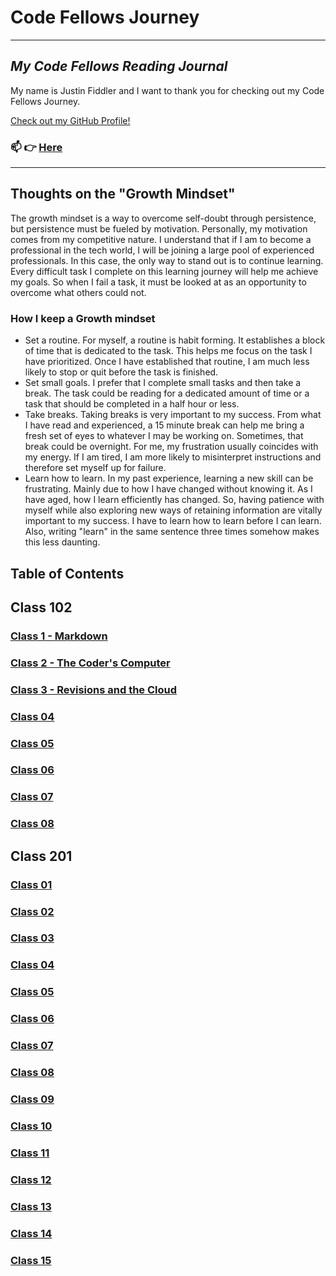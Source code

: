 # Code Fellows Journey

----

## _My Code Fellows Reading Journal_

My name is Justin Fiddler and I want to thank you for checking out my Code Fellows Journey.

[Check out my GitHub Profile!](https://github.com/Justin-Fiddler)

### 📫 👉 [Here](Mailto:Justin.R.Fiddler@gmail.com)

----

## Thoughts on the "Growth Mindset"

The growth mindset is a way to overcome self-doubt through persistence, but persistence must be fueled by motivation. Personally, my motivation comes from my competitive nature. I understand that if I am to become a professional in the tech world, I will be joining a large pool of experienced professionals. In this case, the only way to stand out is to continue learning. Every difficult task I complete on this learning journey will help me achieve my goals. So when I fail a task, it must be looked at as an opportunity to overcome what others could not.

### How I keep a Growth mindset

- Set a routine. For myself, a routine is habit forming. It establishes a block of time that is dedicated to the task. This helps me focus on the task I have prioritized. Once I have established that routine, I am much less likely to stop or quit before the task is finished.
- Set small goals. I prefer that I complete small tasks and then take a break. The task could be reading for a dedicated amount of time or a task that should be completed in a half hour or less.
- Take breaks. Taking breaks is very important to my success. From what I have read and experienced, a 15 minute break can help me bring a fresh set of eyes to whatever I may be working on. Sometimes, that break could be overnight. For me, my frustration usually coincides with my energy. If I am tired, I am more likely to misinterpret instructions and therefore set myself up for failure.
- Learn how to learn. In my past experience, learning a new skill can be frustrating. Mainly due to how I have changed without knowing it. As I have aged, how I learn efficiently has changed. So, having patience with myself while also exploring new ways of retaining information are vitally important to my success. I have to learn how to learn before I can learn. Also, writing "learn" in the same sentence three times somehow makes this less daunting.

## Table of Contents

## Class 102

### [Class 1 - Markdown](https://justin-fiddler.github.io/reading-notes/code-102/markdown)

### [Class 2 - The Coder's Computer](https://justin-fiddler.github.io/reading-notes/code-102/the-coders-computer)

### [Class 3 - Revisions and the Cloud](https://justin-fiddler.github.io/code-201/class-03)

### [Class 04](https://justin-fiddler.github.io/code-102/class-04)

### [Class 05](https://justin-fiddler.github.io/code-102/class-05)

### [Class 06](https://justin-fiddler.github.io/code-102/class-06)

### [Class 07](https://justin-fiddler.github.io/code-102/class-07)

### [Class 08](https://justin-fiddler.github.io/code-102/class-08)

## Class 201

### [Class 01](https://justin-fiddler.github.io/code-201/class-01)

### [Class 02](https://justin-fiddler.github.io/code-201/class-02)

### [Class 03](https://justin-fiddler.github.io/code-201/class-03)

### [Class 04](https://justin-fiddler.github.io/code-201/class-04)

### [Class 05](https://justin-fiddler.github.io/code-201/class-05)

### [Class 06](https://justin-fiddler.github.io/code-201/class-06)

### [Class 07](https://justin-fiddler.github.io/code-201/class-07)

### [Class 08](https://justin-fiddler.github.io/code-201/class-08)

### [Class 09](https://justin-fiddler.github.io/code-201/class-09)

### [Class 10](https://justin-fiddler.github.io/code-201/class-10)

### [Class 11](https://justin-fiddler.github.io/code-201/class-11)

### [Class 12](https://justin-fiddler.github.io/code-201/class-12)

### [Class 13](https://justin-fiddler.github.io/code-201/class-13)

### [Class 14](https://justin-fiddler.github.io/code-201/class-14)

### [Class 15](https://justin-fiddler.github.io/code-201/class-15)
